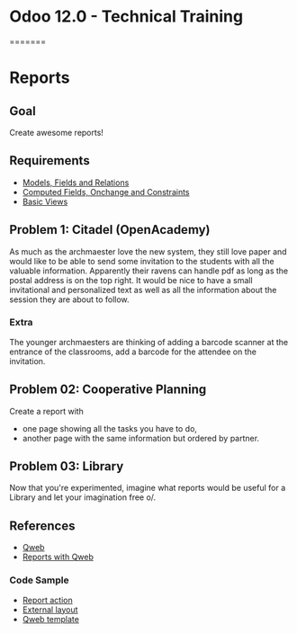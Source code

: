 # Odoo 12.0 - Technical Training
=======
# Reports

## Goal

Create awesome reports!


## Requirements

- [Models, Fields and Relations](https://github.com/odoo/technical-training/tree/12.0-01-models)
- [Computed Fields, Onchange and Constraints](https://github.com/odoo/technical-training/tree/12.0-02-fields)
- [Basic Views](https://github.com/odoo/technical-training/tree/12.0-03-views)


## Problem 1: Citadel (OpenAcademy)

As much as the archmaester love the new system, they still love paper and would like to be able to send some invitation to the students with all the valuable information. Apparently their ravens can handle pdf as long as the postal address is on the top right. It would be nice to have a small invitational and personalized text as well as all the information about the session they are about to follow.

### Extra

The younger archmaesters are thinking of adding a barcode scanner at the entrance of the classrooms, add a barcode for the attendee on the invitation.


## Problem 02: Cooperative Planning

Create a report with
- one page showing all the tasks you have to do,
- another page with the same information but ordered by partner.


## Problem 03: Library

Now that you're experimented, imagine what reports would be useful for a Library and let your imagination free o/.

## References

* [Qweb](https://www.odoo.com/documentation/11.0/reference/qweb.html)
* [Reports with Qweb](https://www.odoo.com/documentation/11.0/reference/reports.html)

### Code Sample

* [Report action](https://github.com/odoo/odoo/blob/10.0/addons/sale/report/sale_report.xml#L4)
* [External layout](https://github.com/odoo/odoo/blob/10.0/addons/report/views/layout_templates.xml#L95)
* [Qweb template](https://github.com/odoo/odoo/blob/10.0/addons/sale/report/sale_report_templates.xml#L3)
